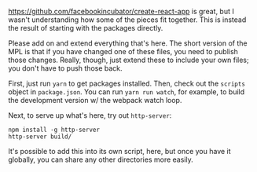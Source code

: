 https://github.com/facebookincubator/create-react-app is great, but I
wasn't understanding how some of the pieces fit together. This is
instead the result of starting with the packages directly.

Please add on and extend everything that's here. The short version of
the MPL is that if you have changed one of these files, you need to
publish those changes. Really, though, just extend these to include your
own files; you don't have to push those back.

First, just run `yarn` to get packages installed. Then, check out the
`scripts` object in `package.json`. You can run `yarn run watch`, for
example, to build the development version w/ the webpack watch loop.

Next, to serve up what's here, try out `http-server`:

```
npm install -g http-server
http-server build/
```

It's possible to add this into its own script, here, but once you have
it globally, you can share any other directories more easily.
